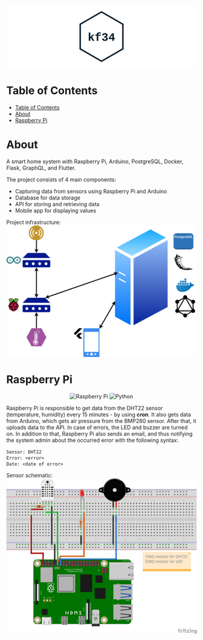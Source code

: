 ![Logo project](/images/logo.png)

# Table of Contents
- [Table of Contents](#table-of-contents)
- [About](#about)
- [Raspberry Pi](#raspberry-pi)

# About
A smart home system with Raspberry Pi, Arduino, PostgreSQL, Docker, Flask, GraphQL, and Flutter.

The project consists of 4 main components:
- Capturing data from sensors using Raspberry Pi and Arduino
- Database for data storage
- API for storing and retrieving data
- Mobile app for displaying values 

Project infrastructure:
![Project infrastructure](/images/project-infrastructure.png)

# Raspberry Pi
<div align="center">
  <img alt="Raspberry Pi" src="https://img.shields.io/badge/Raspberry%20Pi-A22846?style=for-the-badge&logo=Raspberry%20Pi&logoColor=white"/>
  <img alt="Python" src="https://img.shields.io/badge/Python-3776AB?style=for-the-badge&logo=python&logoColor=white"/>
</div>

Raspberry Pi is responsible to get data from the DHT22 sensor (temperature, humidity) every 15 minutes - by using **cron**. It also gets data from Arduino, which gets air pressure from the BMP280 sensor. After that, it uploads data to the API. In case of errors, the LED and buzzer are turned on. In addition to that, Raspberry Pi also sends an email, and thus notifying the system admin about the occurred error with the following syntax:
```
Sensor: DHT22
Error: <error>
Date: <date of error>
```

Sensor schematic:
![Raspberry Pi sensor wiring](/images/pi-wiring.png)